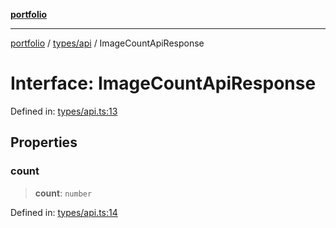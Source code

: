 [**portfolio**](../../../README.md)

***

[portfolio](../../../modules.md) / [types/api](../README.md) / ImageCountApiResponse

# Interface: ImageCountApiResponse

Defined in: [types/api.ts:13](https://github.com/tnorlund/Portfolio/blob/05576fb8cc2152f8cfda7563bbc96c1eb86988c4/portfolio/types/api.ts#L13)

## Properties

### count

> **count**: `number`

Defined in: [types/api.ts:14](https://github.com/tnorlund/Portfolio/blob/05576fb8cc2152f8cfda7563bbc96c1eb86988c4/portfolio/types/api.ts#L14)
